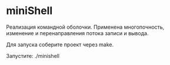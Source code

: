 # miniShell
Реализация командной оболочки. Применена многопочность, изменение и перенаправления потока записи и вывода.

Для запуска соберите проект через make.

Запустите: ./minishell
